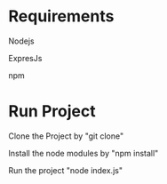 <h1>Requirements</h1>
   <p> Nodejs</p>
   <p> ExpresJs </p>
    <p> npm </p>

<h1>Run Project</h1>

<p> Clone the Project by
    "git clone" </p>
<p>Install the node modules by
    "npm install" </p>
<p>Run the project
    "node index.js" </p>
